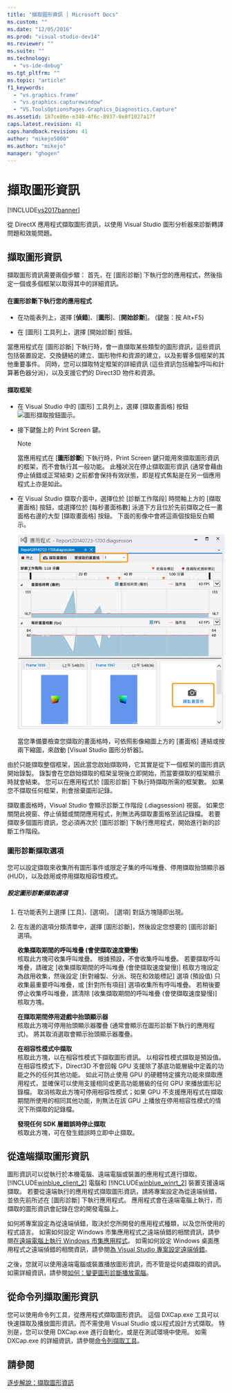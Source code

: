 ```yaml
---
title: "擷取圖形資訊 | Microsoft Docs"
ms.custom: ""
ms.date: "12/05/2016"
ms.prod: "visual-studio-dev14"
ms.reviewer: ""
ms.suite: ""
ms.technology: 
  - "vs-ide-debug"
ms.tgt_pltfrm: ""
ms.topic: "article"
f1_keywords: 
  - "vs.graphics.frame"
  - "vs.graphics.capturewindow"
  - "VS.ToolsOptionsPages.Graphics_Diagnostics.Capture"
ms.assetid: 187ce86e-e340-4f6c-8937-8e8f1027a17f
caps.latest.revision: 41
caps.handback.revision: 41
author: "mikejo5000"
ms.author: "mikejo"
manager: "ghogen"
---
```

# 擷取圖形資訊
[!INCLUDE[vs2017banner](../code-quality/includes/vs2017banner.md)]

從 DirectX 應用程式擷取圖形資訊，以使用 Visual Studio 圖形分析器來診斷轉譯問題和效能問題。  
  
## 擷取圖形資訊  
 擷取圖形資訊需要兩個步驟：  首先，在 \[圖形診斷\] 下執行您的應用程式，然後指定一個或多個框架以取得其中的詳細資訊。  
  
#### 在圖形診斷下執行您的應用程式  
  
-   在功能表列上，選擇 \[**偵錯**\]、\[**圖形**\]、\[**開始診斷**\]。  \(鍵盤：按 Alt\+F5\)  
  
-   在 \[圖形\] 工具列上，選擇 \[開始診斷\] 按鈕。  
  
 當應用程式在 \[圖形診斷\] 下執行時，會一直擷取某些類型的圖形資訊，這些資訊包括裝置設定、交換鏈結的建立、圖形物件和資源的建立，以及影響多個框架的其他重要事件。  同時，您可以擷取特定框架的詳細資訊 \(這些資訊包括繪製呼叫和計算著色器分派\)，以及支援它們的 Direct3D 物件和資源。  
  
#### 擷取框架  
  
-   在 Visual Studio 中的 \[圖形\] 工具列上，選擇 \[擷取畫面格\] 按鈕 ![圖形擷取按鈕圖示](../debugger/media/debuggingdirectxgraphics.png "DebuggingDirectXGraphics")。  
  
-   接下鍵盤上的 Print Screen 鍵。  
  
    > [!NOTE]
    >  當應用程式在 \[**圖形診斷**\] 下執行時，Print Screen 鍵只能用來擷取圖形資訊的框架，而不會執行其一般功能。  此種狀況在停止擷取圖形資訊 \(通常會藉由停止偵錯或正常結束\) 之前都會保持有效狀態，即是程式焦點是在另一個應用程式上亦是如此。  
  
-   在 Visual Studio 擷取介面中，選擇位於 \[診斷工作階段\] 時間軸上方的 \[擷取畫面格\] 按鈕，或選擇位於 \[每秒畫面格數\] 泳道下方且位於先前擷取之任一畫面格右邊的大型 \[擷取畫面格\] 按鈕。  下面的影像中會將這兩個按鈕反白顯示。  
  
     ![擷取使用 GPU 使用工具的畫面格。](../debugger/media/pix_gpu_usage_tool_capture_frame.png "pix\_gpu\_usage\_tool\_capture\_frame")  
  
     當您準備要檢查您擷取的畫面格時，可依照影像縮圖上方的 \[畫面格\] 連結或按兩下縮圖，來啟動 \[Visual Studio 圖形分析器\]。  
  
 由於只能擷取整個框架，因此當您啟始擷取時，它其實是從下一個框架的圖形資訊開始錄製。  錄製會在您啟始擷取的框架呈現後立即開始，而當要擷取的框架顯示時就會結束。  您可以在應用程式於 \[圖形診斷\] 下執行時擷取所需的框架數。  如果您不擷取任何框架，則會捨棄圖形記錄。  
  
 擷取畫面格時，Visual Studio 會顯示診斷工作階段 \(.diagsession\) 視窗。  如果您關閉此視窗、停止偵錯或關閉應用程式，則無法再擷取畫面格至該記錄檔。  若要擷取多個圖形資訊，您必須再次於 \[圖形診斷\] 下執行應用程式，開始進行新的診斷工作階段。  
  
### 圖形診斷擷取選項  
 您可以設定擷取來收集所有圖形事件或限定子集的呼叫堆疊、停用擷取抬頭顯示器 \(HUD\)，以及啟用或停用擷取相容性模式。  
  
##### 設定圖形診斷擷取選項  
  
1.  在功能表列上選擇 \[工具\]、\[選項\]。  \[選項\] 對話方塊隨即出現。  
  
2.  在左邊的選項分類清單中，選擇 \[圖形診斷\]，然後設定您想要的 \[圖形診斷\] 選項。  
  
     **收集擷取期間的呼叫堆疊 \(會使擷取速度變慢\)**  
     核取此方塊可收集呼叫堆疊。  根據預設，不會收集呼叫堆疊。  若要擷取呼叫堆疊，請確定 \[收集擷取期間的呼叫堆疊 \(會使擷取速度變慢\)\] 核取方塊設定為啟用收集，然後設定 \[針對繪製、分派、現在和效能標記\] 選項 \(預設值\) 只收集最重要呼叫堆疊，或 \[針對所有項目\] 選項收集所有呼叫堆疊。  若稍後要停止收集呼叫堆疊，請清除 \[收集擷取期間的呼叫堆疊 \(會使擷取速度變慢\)\] 核取方塊。  
  
     **在擷取期間停用遊戲中抬頭顯示器**  
     核取此方塊可停用抬頭顯示器覆疊 \(通常會顯示在圖形診斷下執行的應用程式\)。  將其取消選取會顯示抬頭顯示器覆疊。  
  
     **在相容性模式中擷取**  
     核取此方塊，以在相容性模式下擷取圖形資訊。  以相容性模式擷取是預設值。  在相容性模式下，Direct3D 不會回報 GPU 支援除了基底功能層級中定義的功能之外的任何其他功能。  如此可防止使用 GPU 的硬體特定擴充功能來擷取應用程式，並確保可以使用支援相同或更高功能層級的任何 GPU 來播放圖形記錄檔。  取消核取此方塊可停用相容性模式；如果 GPU 不支援應用程式在擷取期間所使用的相同其他功能，則無法在該 GPU 上播放在停用相容性模式的情況下所擷取的記錄檔。  
  
     **發現任何 SDK 層錯誤時停止擷取**  
     核取此方塊，可在發生錯誤時立即中止擷取。  
  
## 從遠端擷取圖形資訊  
 圖形資訊可以從執行於本機電腦、遠端電腦或裝置的應用程式進行擷取。  [!INCLUDE[winblue_client_2](../debugger/includes/winblue_client_2_md.md)] 電腦和 [!INCLUDE[winblue_winrt_2](../debugger/includes/winblue_winrt_2_md.md)] 裝置支援遠端擷取。  若要從遠端執行的應用程式擷取圖形資訊，請將專案設定為從遠端偵錯，並依先前所述在 \[圖形診斷\] 下執行應用程式。  應用程式會在遠端電腦上執行，而擷取的圖形資訊會記錄在您的開發電腦上。  
  
 如何將專案設定為從遠端偵錯，取決於您所開發的應用程式種類，以及您所使用的程式語言。  如需如何設定 Windows 市集應用程式之遠端偵錯的相關資訊，請參閱[在遠端電腦上執行 Windows 市集應用程式](../debugger/run-windows-store-apps-on-a-remote-machine.md)。  如需如何設定 Windows 桌面應用程式之遠端偵錯的相關資訊，請參閱[為 Visual Studio 專案設定遠端偵錯](../Topic/Set%20Up%20Remote%20Debugging%20for%20a%20Visual%20Studio%20Project.md)。  
  
 之後，您就可以使用遠端電腦或裝置播放圖形資訊，而不管是從何處擷取的資訊。  如需詳細資訊，請參閱[如何：變更圖形診斷播放電腦](../debugger/how-to-change-the-graphics-diagnostics-playback-machine.md)。  
  
## 從命令列擷取圖形資訊  
 您可以使用命令列工具，從應用程式擷取圖形資訊。  這個 DXCap.exe 工具可以快速擷取及播放圖形資訊，而不需使用 Visual Studio 或以程式設計方式擷取。  特別是，您可以使用 DXCap.exe 進行自動化，或是在測試環境中使用。  如需 DXCap.exe 的詳細資訊，請參閱[命令列擷取工具](../debugger/command-line-capture-tool.md)。  
  
## 請參閱  
 [逐步解說：擷取圖形資訊](../debugger/walkthrough-capturing-graphics-information.md)